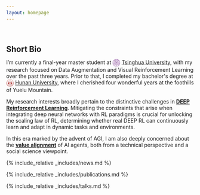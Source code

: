 ```yaml
---
layout: homepage
---
```


<h1 id="about-me"></h1>

<h2 style="margin: 60px 0px 10px;">Short Bio</h2>

I’m currently a final-year master student at <img src="/assets/Logo/THU.png" alt="THU" width="20" height="20" style="vertical-align: middle;"> [Tsinghua University](https://www.tsinghua.edu.cn/en/), with my research focused on Data Augmentation and Visual Reinforcement Learning over the past three years.
Prior to that, I completed my bachelor's degree at <img src="/assets/Logo/HNU.jpg" alt="THU" width="20" height="20" style="vertical-align: middle;"> [Hunan University](http://www-en.hnu.edu.cn/), where I cherished four wonderful years at the foothills of Yuelu Mountain.


My research interests broadly pertain to the distinctive challenges in <strong>[DEEP Reinforcement Learning]()</strong>.
Mitigating the constraints that arise when integrating deep neural networks with RL paradigms is crucial for unlocking the scaling law of RL, determining whether real DEEP RL can continuously learn and adapt in dynamic tasks and environments.

In this era marked by the advent of AGI, I am also deeply concerned about the <strong>[value alignment]()</strong> of AI agents, both from a technical perspective and a social science viewpoint.

{% include_relative _includes/news.md %}

{% include_relative _includes/publications.md %}

{% include_relative _includes/talks.md %}
